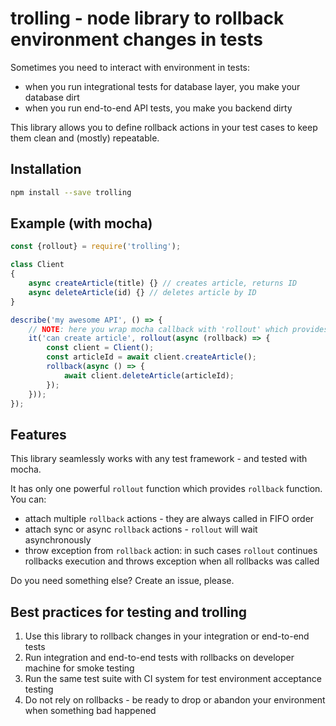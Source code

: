 # trolling - node library to rollback environment changes in tests

Sometimes you need to interact with environment in tests:

* when you run integrational tests for database layer, you make your database dirt
* when you run end-to-end API tests, you make you backend dirty

This library allows you to define rollback actions in your test cases to keep them clean and (mostly) repeatable.

## Installation

```bash
npm install --save trolling
```

## Example (with mocha)

```js
const {rollout} = require('trolling');

class Client
{
    async createArticle(title) {} // creates article, returns ID
    async deleteArticle(id) {} // deletes article by ID
}

describe('my awesome API', () => {
    // NOTE: here you wrap mocha callback with 'rollout' which provides 'rollback' for you.
    it('can create article', rollout(async (rollback) => {
        const client = Client();
        const articleId = await client.createArticle();
        rollback(async () => {
            await client.deleteArticle(articleId);
        });
    }));
});

```

## Features

This library seamlessly works with any test framework - and tested with mocha.

It has only one powerful `rollout` function which provides `rollback` function. You can:

* attach multiple `rollback` actions - they are always called in FIFO order
* attach sync or async `rollback` actions - `rollout` will wait asynchronously
* throw exception from `rollback` action: in such cases `rollout` continues rollbacks execution and throws exception when all rollbacks was called

Do you need something else? Create an issue, please.

## Best practices for testing and trolling

1. Use this library to rollback changes in your integration or end-to-end tests
2. Run integration and end-to-end tests with rollbacks on developer machine for smoke testing
3. Run the same test suite with CI system for test environment acceptance testing
4. Do not rely on rollbacks - be ready to drop or abandon your environment when something bad happened
